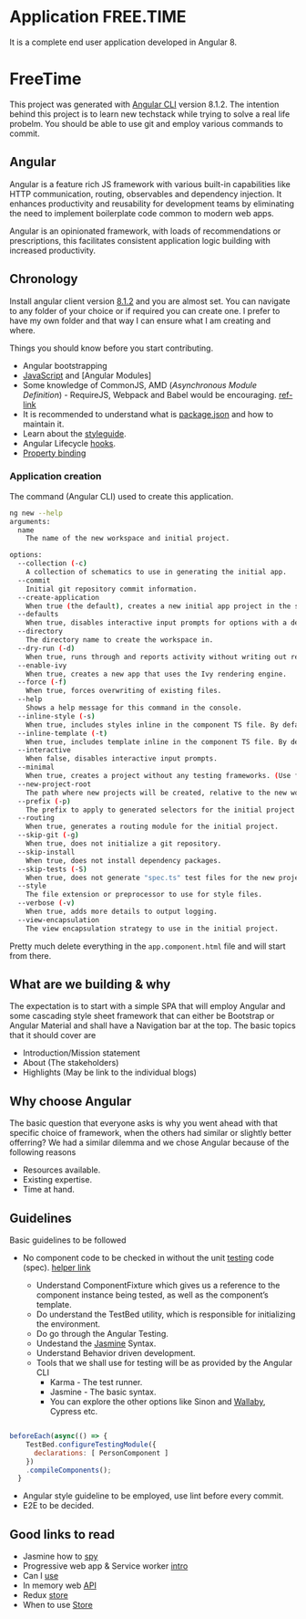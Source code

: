 # Application FREE.TIME
It is a complete end user application developed in Angular 8.

# FreeTime

This project was generated with [Angular CLI](https://github.com/angular/angular-cli) version 8.1.2. The intention behind this project is to learn new techstack while trying to solve a real life probelm. You should be able to use git and employ various commands to commit.

## Angular

Angular is a feature rich JS framework with various built-in capabilities like HTTP communication, routing, observables and dependency injection. It enhances productivity and reusability for development teams by eliminating the need to implement boilerplate code common to modern web apps.

Angular is an opinionated framework, with loads of recommendations or prescriptions, this facilitates consistent application logic building with increased productivity.

## Chronology

Install angular client version [8.1.2](https://www.npmjs.com/package/@angular/cli) and you are almost set. You can navigate to any folder of your choice or if required you can create one. I prefer to have my own folder and that way I can ensure what I am creating and where.

Things you should know before you start contributing.

* Angular bootstrapping
* [JavaScript](https://developer.mozilla.org/en-US/docs/Web/JavaScript/Guide/Modules) and [Angular Modules]
* Some knowledge of CommonJS, AMD (*Asynchronous Module Definition*)  - RequireJS, Webpack and Babel would be encouraging. [ref-link](https://www.redairship.com/2015/05/making-sense-difference-amd-commonjs-requirejs-browserify/)
* It is recommended to understand what is [package.json](https://flaviocopes.com/package-json/) and how to maintain it.
* Learn about the [styleguide](https://github.com/johnpapa/angular-styleguide).
* Angular Lifecycle [hooks](https://angular.io/guide/lifecycle-hooks).
* [Property binding](https://angular.io/guide/template-syntax#property-binding)

### Application creation

The command (Angular CLI) used to create this application.

```bash
ng new --help
arguments:
  name
    The name of the new workspace and initial project.

options:
  --collection (-c)
    A collection of schematics to use in generating the initial app.
  --commit
    Initial git repository commit information.
  --create-application
    When true (the default), creates a new initial app project in the src folder of the new workspace. When false, creates an empty workspace with no initial app. You can then use the generate application command so that all apps are created in the projects folder.
  --defaults
    When true, disables interactive input prompts for options with a default.
  --directory
    The directory name to create the workspace in.
  --dry-run (-d)
    When true, runs through and reports activity without writing out results.
  --enable-ivy
    When true, creates a new app that uses the Ivy rendering engine.
  --force (-f)
    When true, forces overwriting of existing files.
  --help
    Shows a help message for this command in the console.
  --inline-style (-s)
    When true, includes styles inline in the component TS file. By default, an external styles file is created and referenced in the component TS file.
  --inline-template (-t)
    When true, includes template inline in the component TS file. By default, an external template file is created and referenced in the component TS file.
  --interactive
    When false, disables interactive input prompts.
  --minimal
    When true, creates a project without any testing frameworks. (Use for learning purposes only.)
  --new-project-root
    The path where new projects will be created, relative to the new workspace root.
  --prefix (-p)
    The prefix to apply to generated selectors for the initial project.
  --routing
    When true, generates a routing module for the initial project.
  --skip-git (-g)
    When true, does not initialize a git repository.
  --skip-install
    When true, does not install dependency packages.
  --skip-tests (-S)
    When true, does not generate "spec.ts" test files for the new project.
  --style
    The file extension or preprocessor to use for style files.
  --verbose (-v)
    When true, adds more details to output logging.
  --view-encapsulation
    The view encapsulation strategy to use in the initial project.
  ```
  
  Pretty much delete everything in the `app.component.html` file and will start from there.

## What are we building & why

The expectation is to start with a simple SPA that will employ Angular and some cascading style sheet framework that can either be Bootstrap or Angular Material and shall have a Navigation bar at the top. The basic topics that it should cover are

* Introduction/Mission statement
* About (The stakeholders)
* Highlights (May be link to the individual blogs)

## Why choose Angular

The basic question that everyone asks is why you went ahead with that specific choice of framework, when the others had similar or slightly better offerring? We had a similar dilemma and we chose Angular because of the following reasons

* Resources available.
* Existing expertise.
* Time at hand.

## Guidelines

Basic guidelines to be followed

* No component code to be checked in without the unit [testing](https://angular.io/guide/testing) code (spec). [helper link](https://onehungrymind.com/writing-basic-component-test-angular-testing-utilities/)

  * Understand ComponentFixture which gives us a reference to the component instance being tested, as well as the component’s template.
  * Do understand the TestBed utility, which is responsible for initializing the environment.
  * Do go through the Angular Testing.
  * Undestand the [Jasmine](https://jasmine.github.io/2.0/introduction.html) Syntax.
  * Understand Behavior driven development.
  * Tools that we shall use for testing will be as provided by the Angular CLI
    * Karma - The test runner.
    * Jasmine - The basic syntax.
    * You can explore the other options like Sinon and [Wallaby](https://wallabyjs.com/docs/intro/install.html#visual-studio-code), Cypress etc.

```javascript

beforeEach(async(() => {
    TestBed.configureTestingModule({
      declarations: [ PersonComponent ]
    })
    .compileComponents();
  }
  ```

* Angular style guideline to be employed, use lint before every commit.
* E2E to be decided.

## Good links to read

* Jasmine how to [spy](https://medium.com/@juanlizarazo/how-to-spy-on-a-property-getter-or-setter-with-jasmine-ad06c00ba612)
* Progressive web app & Service worker [intro](https://angular.io/guide/service-worker-intro)
* Can I [use](https://caniuse.com/)
* In memory web [API](https://github.com/angular/in-memory-web-api)
* Redux [store](https://redux.js.org/api/api-reference)
* When to use [Store](https://blog.angular-university.io/angular-2-redux-ngrx-rxjs/)
